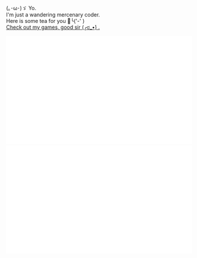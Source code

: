 (｡･ω･)ゞ Yo. <br/>
I'm just a wandering mercenary coder. <br/>
Here is  some tea for you 🍵╰('-' ) <br/>
[Check out my games, good sir  (╭ರ_•́) .](https://pikkua.com/games/)

![](https://raw.githubusercontent.com/Pikku-a/github-stats/master/generated/languages.svg#gh-dark-mode-only) ![](https://raw.githubusercontent.com/Pikku-a/github-stats/master/generated/languages.svg#gh-light-mode-only)
